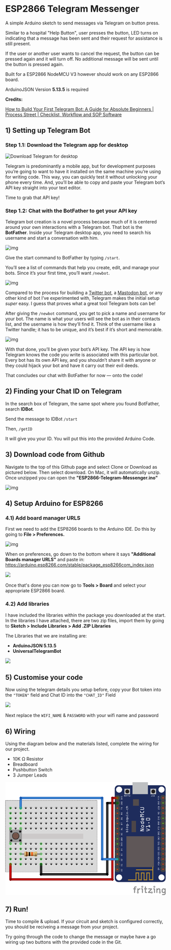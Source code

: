 # ESP2866 Telegram Messenger

A simple Arduino sketch to send messages via Telegram on button press. 

Similar to a hospital "Help Button", user presses the button, LED turns on indicating that a message has been sent and their request for assistance is still present. 

If the user or another user wants to cancel the request, the button can be pressed again and it will turn off. No additional message will be sent until the button is pressed again. 

Built for a ESP2866 NodeMCU V3 however should work on any ESP2866 board. 



ArduinoJSON Version **5.13.5** is required



**Credits:** 

[How to Build Your First Telegram Bot: A Guide for Absolute Beginners | Process Street | Checklist, Workflow and SOP Software](https://www.process.st/telegram-bot/)



## 1) Setting up Telegram Bot

### Step 1.1: Download the Telegram app for desktop

![Download Telegram for desktop](https://www.process.st/wp-content/uploads/2018/05/Snip20180510_34.png)

Telegram is predominantly a mobile app, but for development purposes you’re going to want to have it installed on the same machine you’re using for writing code. This way, you can quickly test it without unlocking your phone every time. And, you’ll be able to copy and paste your Telegram bot’s API key straight into your text editor.

Time to grab that API key!



### Step 1.2: Chat with the BotFather to get your API key

Telegram bot creation is a novel process because much of it is centered around your own interactions with a Telegram bot. That bot is the **BotFather**. Inside your Telegram desktop app, you need to search his username and start a conversation with him.

![img](https://www.process.st/wp-content/uploads/2018/05/Snip20180510_36.png)

Give the start command to BotFather by typing `/start`.

You’ll see a list of commands that help you create, edit, and manage your bots. Since it’s your first time, you’ll want `/newbot`.

![img](https://www.process.st/wp-content/uploads/2018/05/Snip20180510_33.png)

Compared to the process for building a [Twitter bot](https://github.com/benjbrandall/minimalist-painter), a [Mastodon bot](http://benjbrandall.xyz/mastodon-bot-ruby/), or any other kind of bot I’ve experimented with, Telegram makes the initial setup *super* easy. I guess that proves what a great tool Telegram bots can be!

After giving the `/newbot` command, you get to pick a name and username for your bot. The name is what your users will see the bot as in their contacts list, and the username is how they’ll find it. Think of the username like a Twitter handle; it has to be unique, and it’s best if it’s short and memorable.

![img](https://www.process.st/wp-content/uploads/2018/05/Snip20180510_37.png)

With that done, you’ll be given your bot’s API key. The API key is how Telegram knows the code you write is associated with this particular bot. Every bot has its own API key, and you shouldn’t share it with anyone or they could hijack your bot and have it carry out their evil deeds.

That concludes our chat with BotFather for now — onto the code!



## 2) Finding your Chat ID on Telegram

In the search box of Telegram, the same spot where you found BotFather, search **IDBot**.

Send the message to IDBot  `/start `

Then, `/getID `

It will give you your ID. You will put this into the provided Arduino Code. 



## 3) Download code from Github

Navigate to the top of this Github page and select Clone or Download as pictured below. Then select download. On Mac, it will automatically unzip. Once unzipped you can open the **"ESP2866-Telegram-Messenger.ino"**

![img](https://i2.wp.com/www.alphr.com/wp-content/uploads/2019/01/download-github-file-1024x483-1.png?fit=690%2C690&ssl=1)



## 4) Setup Arduino for ESP8266

### 4.1) Add board manager URLS

First we need to add the ESP8266 boards to the Arduino IDE. Do this by going to **File > Preferences.**

![img](https://puu.sh/HH1il.png) 

When on preferences, go down to the bottom where it says **"Additional Boards manager URLS"** and paste in: https://arduino.esp8266.com/stable/package_esp8266com_index.json 

![](https://puu.sh/HH1jZ.png)

Once that's done you can now go to **Tools > Board** and select your appropriate ESP2866 board. 

### 4.2) Add libraries

I have included the libraries within the package you downloaded at the start. In the libraries I have attached, there are two zip files, import them by going to **Sketch > Include Libraries > Add .ZIP Libraries**

The Libraries that we are installing are: 

- **ArduinoJSON 5.13.5**
- **UniversalTelegramBot**

![](https://puu.sh/HH1qz.png)

## 5) Customise your code

Now using the telegram details you setup before, copy your Bot token into the `"TOKEN"` field and Chat ID into the `"CHAT_ID"` Field

![](https://puu.sh/HH1mu.png)

Next replace the `WIFI_NAME` & `PASSWORD` with your wifi name and password



## 6) Wiring

Using the diagram below and the materials listed, complete the wiring for our project.

- 10K Ω Resistor
- Breadboard
- Pushbutton Switch
- 3 Jumper Leads

![](https://raw.githubusercontent.com/Alloyd21/ESP2866-Telegram-Messenger/main/Wiring.png)



## 7) Run!

Time to compile & upload. If your circuit and sketch is configured correctly, you should be reciveing a message from your project. 

Try going through the code to change the message or maybe have a go wiring up two buttons with the provided code in the Git. 

